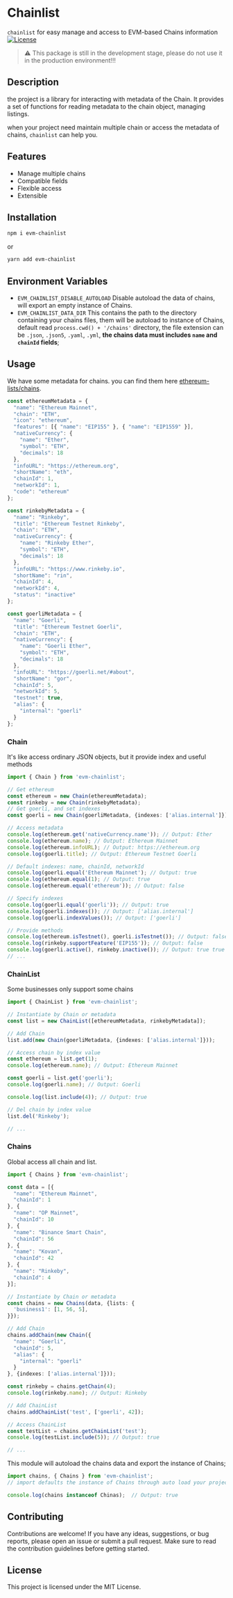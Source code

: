 # Chainlist

`chainlist` for easy manage and access to EVM-based Chains information
[![License](https://img.shields.io/badge/license-MIT-blue.svg)](https://github.com/your-username/your-project/blob/master/LICENSE)

> ⚠️ This package is still in the development stage, please do not use it in the production environment!!!

## Description

the project is a library for interacting with metadata of the Chain. It provides a set of functions for reading metadata to the chain object, managing listings.

when your project need maintain multiple chain or access the metadata of chains, `chainlist` can help you.

## Features

- Manage multiple chains
- Compatible fields
- Flexible access
- Extensible

## Installation

```bash
npm i evm-chainlist
```

or

```bash
yarn add evm-chainlist
```

## Environment Variables

- `EVM_CHAINLIST_DISABLE_AUTOLOAD` Disable autoload the data of chains, will export an empty instance of Chains.
- `EVM_CHAINLIST_DATA_DIR` This contains the path to the directory containing your chains files, them will be autoload to instance of Chains, default read `process.cwd() + '/chains'` directory, the file extension can be `.json`, `.json5`, `.yaml`, `.yml`, **the chains data must includes `name` and `chainId` fields**;

## Usage

We have some metadata for chains. you can find them here [ethereum-lists/chains](https://github.com/ethereum-lists/chains/tree/master/_data/chains).

```typescript
const ethereumMetadata = {
  "name": "Ethereum Mainnet",
  "chain": "ETH",
  "icon": "ethereum",
  "features": [{ "name": "EIP155" }, { "name": "EIP1559" }],
  "nativeCurrency": {
    "name": "Ether",
    "symbol": "ETH",
    "decimals": 18
  },
  "infoURL": "https://ethereum.org",
  "shortName": "eth",
  "chainId": 1,
  "networkId": 1,
  "code": "ethereum"
};

const rinkebyMetadata = {
  "name": "Rinkeby",
  "title": "Ethereum Testnet Rinkeby",
  "chain": "ETH",
  "nativeCurrency": {
    "name": "Rinkeby Ether",
    "symbol": "ETH",
    "decimals": 18
  },
  "infoURL": "https://www.rinkeby.io",
  "shortName": "rin",
  "chainId": 4,
  "networkId": 4,
  "status": "inactive"
};

const goerliMetadata = {
  "name": "Goerli",
  "title": "Ethereum Testnet Goerli",
  "chain": "ETH",
  "nativeCurrency": {
    "name": "Goerli Ether",
    "symbol": "ETH",
    "decimals": 18
  },
  "infoURL": "https://goerli.net/#about",
  "shortName": "gor",
  "chainId": 5,
  "networkId": 5,
  "testnet": true,
  "alias": {
    "internal": "goerli"
  }
};
```

### Chain

It's like access ordinary JSON objects, but it provide index and useful methods

```typescript
import { Chain } from 'evm-chainlist';

// Get ethereum
const ethereum = new Chain(ethereumMetadata);
const rinkeby = new Chain(rinkebyMetadata);
// Get goerli, and set indexes
const goerli = new Chain(goerliMetadata, {indexes: ['alias.internal']});

// Access metadata
console.log(ethereum.get('nativeCurrency.name')); // Output: Ether
console.log(ethereum.name); // Output: Ethereum Mainnet
console.log(ethereum.infoURL); // Output: https://ethereum.org
console.log(goerli.title); // Output: Ethereum Testnet Goerli

// Default indexes: name, chainId, networkId
console.log(goerli.equal('Ethereum Mainnet'); // Output: true
console.log(ethereum.equal(1); // Output: true
console.log(ethereum.equal('ethereum')); // Output: false

// Specify indexes
console.log(goerli.equal('goerli')); // Output: true
console.log(goerli.indexes()); // Output: ['alias.internal']
console.log(goerli.indexValues()); // Output: ['goerli']

// Provide methods
console.log(ethereum.isTestnet(), goerli.isTestnet()); // Output: false true
console.log(rinkeby.supportFeature('EIP155')); // Output: false
console.log(goerli.active(), rinkeby.inactive()); // Output: true true
// ...
```

### ChainList

Some businesses only support some chains

```typescript
import { ChainList } from 'evm-chainlist';

// Instantiate by Chain or metadata
const list = new ChainList([ethereumMetadata, rinkebyMetadata]);

// Add Chain
list.add(new Chain(goerliMetadata, {indexes: ['alias.internal']}));

// Access chain by index value
const ethereum = list.get(1);
console.log(ethereum.name); // Output: Ethereum Mainnet

const goerli = list.get('goerli');
console.log(goerli.name); // Output: Goerli

console.log(list.include(4)); // Output: true

// Del chain by index value
list.del('Rinkeby');

// ...
```

### Chains

Global access all chain and list.

```typescript
import { Chains } from 'evm-chainlist';

const data = [{
  "name": "Ethereum Mainnet",
  "chainId": 1
}, {
  "name": "OP Mainnet", 
  "chainId": 10
}, {
  "name": "Binance Smart Chain",
  "chainId": 56
}, {
  "name": "Kovan",
  "chainId": 42
}, {
  "name": "Rinkeby",
  "chainId": 4
}];

// Instantiate by Chain or metadata
const chains = new Chains(data, {lists: {
  'business1': [1, 56, 5],
}});

// Add Chain
chains.addChain(new Chain({
  "name": "Goerli",
  "chainId": 5,
  "alias": {
    "internal": "goerli"
  }
}, {indexes: ['alias.internal']}));

const rinkeby = chains.getChain(4);
console.log(rinkeby.name); // Output: Rinkeby

// Add ChainList
chains.addChainList('test', ['goerli', 42]);

// Access ChainList
const testList = chains.getChainList('test');
console.log(testList.include(5)); // Output: true

// ...
```

This module will autoload the chains data and export the instance of Chains;

```typescript
import chains, { Chains } from 'evm-chainlist';
// import defaults the instance of Chains through auto load your project 'chains' directory

console.log(chains instanceof Chinas);  // Output: true
```

## Contributing

Contributions are welcome! If you have any ideas, suggestions, or bug reports, please open an issue or submit a pull request. Make sure to read the contribution guidelines before getting started.

## License

This project is licensed under the MIT License.
